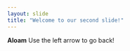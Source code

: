 ```yaml
---
layout: slide
title: "Welcome to our second slide!"
---
```

**Aloam**
Use the left arrow to go back!
